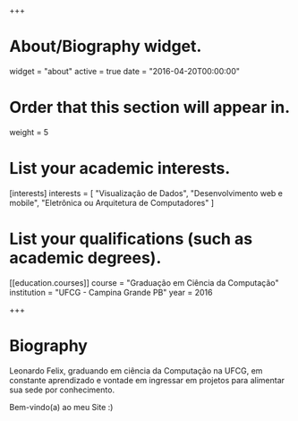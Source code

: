 +++
# About/Biography widget.
widget = "about"
active = true
date = "2016-04-20T00:00:00"

# Order that this section will appear in.
weight = 5

# List your academic interests.
[interests]
  interests = [
    "Visualização de Dados",
    "Desenvolvimento web e mobile",
    "Eletrônica ou Arquitetura de Computadores"
  ]

# List your qualifications (such as academic degrees).
[[education.courses]]
  course = "Graduação em Ciência da Computação"
  institution = "UFCG - Campina Grande PB"
  year = 2016

+++

# Biography

Leonardo Felix, graduando em ciência da Computação na UFCG, em constante aprendizado e vontade em ingressar em projetos para alimentar sua sede por conhecimento.

Bem-vindo(a) ao meu Site :)
